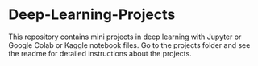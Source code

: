 # Deep-Learning-Projects
This repository contains mini projects in deep learning with Jupyter or Google Colab or Kaggle notebook files. Go to the projects folder and see the readme for detailed instructions about the projects.
